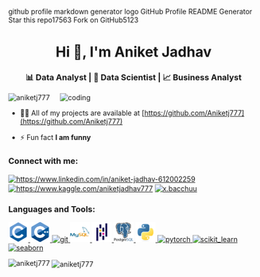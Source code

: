 github profile markdown generator logo
GitHub Profile README Generator
Star this repo17563
Fork on GitHub5123
<h1 align="center">Hi 👋, I'm Aniket Jadhav</h1>
<h3 align="center">📊 Data Analyst | 🧬 Data Scientist | 📈 Business Analyst</h3>
<img align="right" alt="coding" width="400" src= "https://media1.giphy.com/media/3oKIPEqDGUULpEU0aQ/200w.gif?cid=82a1493bumyhx82hz4gi30l87d0zvqd2ryxxpwncsxkejvb0&ep=v1_gifs_related&rid=200w.gif&ct=g">

<p align="left"> <img src="https://komarev.com/ghpvc/?username=aniketj777&label=Profile%20views&color=0e75b6&style=flat" alt="aniketj777" /> </p>

- 👨‍💻 All of my projects are available at [https://github.com/Aniketj777](https://github.com/Aniketj777)

- ⚡ Fun fact **I am funny**

<h3 align="left">Connect with me:</h3>
<p align="left">
<a href="https://linkedin.com/in/https://www.linkedin.com/in/aniket-jadhav-612002259" target="blank"><img align="center" src="https://raw.githubusercontent.com/rahuldkjain/github-profile-readme-generator/master/src/images/icons/Social/linked-in-alt.svg" alt="https://www.linkedin.com/in/aniket-jadhav-612002259" height="30" width="40" /></a>
<a href="https://kaggle.com/https://www.kaggle.com/aniketjadhav777" target="blank"><img align="center" src="https://raw.githubusercontent.com/rahuldkjain/github-profile-readme-generator/master/src/images/icons/Social/kaggle.svg" alt="https://www.kaggle.com/aniketjadhav777" height="30" width="40" /></a>
<a href="https://instagram.com/x.bacchuu" target="blank"><img align="center" src="https://raw.githubusercontent.com/rahuldkjain/github-profile-readme-generator/master/src/images/icons/Social/instagram.svg" alt="x.bacchuu" height="30" width="40" /></a>
</p>

<h3 align="left">Languages and Tools:</h3>
<p align="left"> <a href="https://www.cprogramming.com/" target="_blank" rel="noreferrer"> <img src="https://raw.githubusercontent.com/devicons/devicon/master/icons/c/c-original.svg" alt="c" width="40" height="40"/> </a> <a href="https://www.w3schools.com/cpp/" target="_blank" rel="noreferrer"> <img src="https://raw.githubusercontent.com/devicons/devicon/master/icons/cplusplus/cplusplus-original.svg" alt="cplusplus" width="40" height="40"/> </a> <a href="https://git-scm.com/" target="_blank" rel="noreferrer"> <img src="https://www.vectorlogo.zone/logos/git-scm/git-scm-icon.svg" alt="git" width="40" height="40"/> </a> <a href="https://www.mysql.com/" target="_blank" rel="noreferrer"> <img src="https://raw.githubusercontent.com/devicons/devicon/master/icons/mysql/mysql-original-wordmark.svg" alt="mysql" width="40" height="40"/> </a> <a href="https://pandas.pydata.org/" target="_blank" rel="noreferrer"> <img src="https://raw.githubusercontent.com/devicons/devicon/2ae2a900d2f041da66e950e4d48052658d850630/icons/pandas/pandas-original.svg" alt="pandas" width="40" height="40"/> </a> <a href="https://www.postgresql.org" target="_blank" rel="noreferrer"> <img src="https://raw.githubusercontent.com/devicons/devicon/master/icons/postgresql/postgresql-original-wordmark.svg" alt="postgresql" width="40" height="40"/> </a> <a href="https://www.python.org" target="_blank" rel="noreferrer"> <img src="https://raw.githubusercontent.com/devicons/devicon/master/icons/python/python-original.svg" alt="python" width="40" height="40"/> </a> <a href="https://pytorch.org/" target="_blank" rel="noreferrer"> <img src="https://www.vectorlogo.zone/logos/pytorch/pytorch-icon.svg" alt="pytorch" width="40" height="40"/> </a> <a href="https://scikit-learn.org/" target="_blank" rel="noreferrer"> <img src="https://upload.wikimedia.org/wikipedia/commons/0/05/Scikit_learn_logo_small.svg" alt="scikit_learn" width="40" height="40"/> </a> <a href="https://seaborn.pydata.org/" target="_blank" rel="noreferrer"> <img src="https://seaborn.pydata.org/_images/logo-mark-lightbg.svg" alt="seaborn" width="40" height="40"/> </a> </p>

<p><img align="left" src="https://github-readme-stats.vercel.app/api/top-langs?username=aniketj777&show_icons=true&locale=en&layout=compact" alt="aniketj777" /></p>

<p>&nbsp;<img align="center" src="https://github-readme-stats.vercel.app/api?username=aniketj777&show_icons=true&locale=en" alt="aniketj777" /></p>
